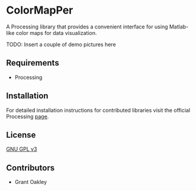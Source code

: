 # ColorMapPer

A Processing library that provides a convenient interface for using Matlab-like color maps for data visualization.

TODO: Insert a couple of demo pictures here

## Requirements

- Processing

## Installation

For detailed installation instructions for contributed libraries visit the official Processing [page](http://wiki.processing.org/w/How_to_Install_a_Contributed_Library).

## License

[GNU GPL v3](http://www.gnu.org/licenses/gpl.html)

## Contributors

- Grant Oakley